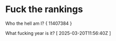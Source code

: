 # Fuck the rankings

Who the hell am I?
{ 11407384 }

What fucking year is it?
[ 2025-03-20T11:56:40Z ]
